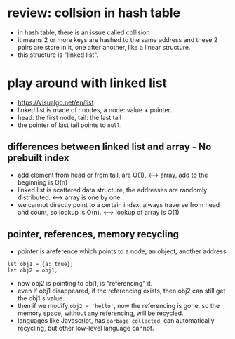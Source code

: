 # review: collsion in hash table
- in hash table, there is an issue called collision
- it means 2 or more keys are hashed to the same address and these 2 pairs are store in it, one after another, like a linear structure.
- this structure is "linked list".

# play around with linked list
- https://visualgo.net/en/list
- linked list is made of : nodes, a node: value + pointer.
- head: the first node, tail: the last tail
- the pointer of last tail points to ```null```.

## differences between linked list and array - No prebuilt index
- add element from head or from tail, are O(1),  <--> array, add to the beginning is O(n)
- linked list is scattered data structure, the addresses are randomly distributed. <--> array is one by one.
- we cannot directly point to a certain index, always traverse from head and count, so lookup is O(n). <--> lookup of array is O(1)


## pointer, references, memory recycling
- pointer is areference which points to a node, an object, another address.
```
let obj1 = {a: true};
let obj2 = obj1;
```
- now obj2 is pointing to obj1, is "referencing" it.
- even if obj1 disappeared, if the referencing exists, then obj2 can still get the obj1's value.
- then if we modify ```obj2 = 'hello'```, now the referencing is gone, so the memory space, without any referencing, will be recycled.
- languages like Javascript, has ```garbage collected```, can automatically recycling, but other low-level language cannot.
